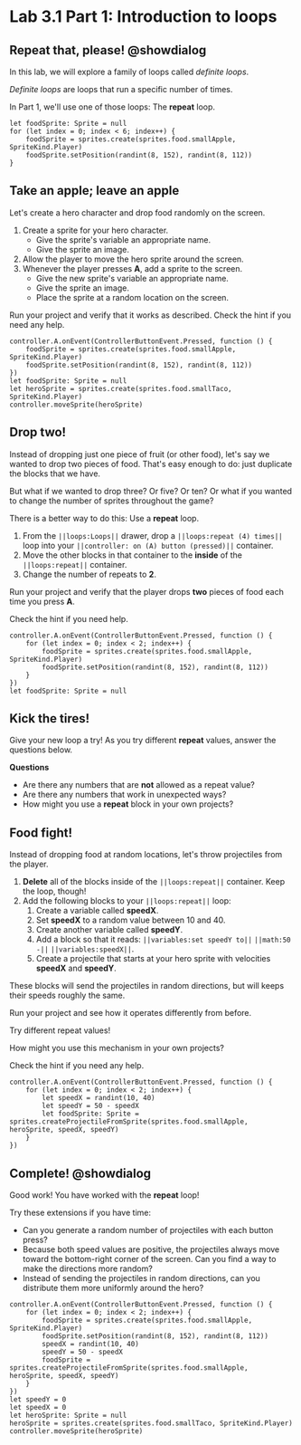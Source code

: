 # Lab 3.1 Part 1: Introduction to loops

## Repeat that, please! @showdialog

In this lab, we will explore a family of loops called *definite loops*.

*Definite loops* are loops that run a specific number of times.

In Part 1, we'll use one of those loops: The **repeat** loop.

```block
let foodSprite: Sprite = null
for (let index = 0; index < 6; index++) {
    foodSprite = sprites.create(sprites.food.smallApple, SpriteKind.Player)
    foodSprite.setPosition(randint(8, 152), randint(8, 112))
}
```

## Take an apple; leave an apple

Let's create a hero character and drop food randomly on the screen.

1.   Create a sprite for your hero character.
     -    Give the sprite's variable an appropriate name.
     -    Give the sprite an image.
1.   Allow the player to move the hero sprite around the screen.
1.   Whenever the player presses **A**, add a sprite to the screen.
     -    Give the new sprite's variable an appropriate name.
     -    Give the sprite an image.
     -    Place the sprite at a random location on the screen.

Run your project and verify that it works as described.
Check the hint if you need any help.

```blocks
controller.A.onEvent(ControllerButtonEvent.Pressed, function () {
    foodSprite = sprites.create(sprites.food.smallApple, SpriteKind.Player)
    foodSprite.setPosition(randint(8, 152), randint(8, 112))
})
let foodSprite: Sprite = null
let heroSprite = sprites.create(sprites.food.smallTaco, SpriteKind.Player)
controller.moveSprite(heroSprite)
```

## Drop two!

Instead of dropping just one piece of fruit (or other food), let's say we
wanted to drop two pieces of food. That's easy enough to do: just duplicate
the blocks that we have.

But what if we wanted to drop three? Or five?
Or ten? Or what if you wanted to change the number of sprites throughout
the game?

There is a better way to do this: Use a **repeat** loop.

1.    From the ``||loops:Loops||`` drawer, drop a
``||loops:repeat (4) times||`` loop into your
``||controller: on (A) button (pressed)||`` container.
1.    Move the other blocks in that container to the **inside** of the
``||loops:repeat||`` container.
1.    Change the number of repeats to **2**.

Run your project and verify that the player drops **two** pieces of food
each time you press **A**.

Check the hint if you need help.

```blocks
controller.A.onEvent(ControllerButtonEvent.Pressed, function () {
    for (let index = 0; index < 2; index++) {
        foodSprite = sprites.create(sprites.food.smallApple, SpriteKind.Player)
        foodSprite.setPosition(randint(8, 152), randint(8, 112))
    }
})
let foodSprite: Sprite = null
```

## Kick the tires!

Give your new loop a try! As you try different **repeat** values,
answer the questions below.

**Questions**

-    Are there any numbers that are **not** allowed as a repeat value?
-    Are there any numbers that work in unexpected ways?
-    How might you use a **repeat** block in your own projects?

## Food fight!

Instead of dropping food at random locations, let's throw projectiles
from the player.

1.   **Delete** all of the blocks inside of the ``||loops:repeat||`` container.
Keep the loop, though!
1.   Add the following blocks to your ``||loops:repeat||`` loop:
     1.    Create a variable called **speedX**.
     1.    Set **speedX** to a random value between 10 and 40.
     1.    Create another variable called **speedY**.
     1.    Add a block so that it reads:
     ``||variables:set speedY to||`` ``||math:50 -||``
     ``||variables:speedX||``.
     1.    Create a projectile that starts at your hero sprite with
     velocities **speedX** and **speedY**.

These blocks will send the projectiles in random directions, but will
keeps their speeds roughly the same.

Run your project and see how it operates differently from before.

Try different repeat values!

How might you use this mechanism in your own projects?

Check the hint if you need any help.

```block
controller.A.onEvent(ControllerButtonEvent.Pressed, function () {
    for (let index = 0; index < 2; index++) {
        let speedX = randint(10, 40)
        let speedY = 50 - speedX
        let foodSprite: Sprite = sprites.createProjectileFromSprite(sprites.food.smallApple, heroSprite, speedX, speedY)
    }
})
```

## Complete! @showdialog

Good work! You have worked with the **repeat** loop!

Try these extensions if you have time:

-    Can you generate a random number of projectiles with each button press?
-    Because both speed values are positive, the projectiles always move
toward the bottom-right corner of the screen. Can you find a way to make
the directions more random?
-    Instead of sending the projectiles in random directions, can you
distribute them more uniformly around the hero?

```ghost
controller.A.onEvent(ControllerButtonEvent.Pressed, function () {
    for (let index = 0; index < 2; index++) {
        foodSprite = sprites.create(sprites.food.smallApple, SpriteKind.Player)
        foodSprite.setPosition(randint(8, 152), randint(8, 112))
        speedX = randint(10, 40)
        speedY = 50 - speedX
        foodSprite = sprites.createProjectileFromSprite(sprites.food.smallApple, heroSprite, speedX, speedY)
    }
})
let speedY = 0
let speedX = 0
let heroSprite: Sprite = null
heroSprite = sprites.create(sprites.food.smallTaco, SpriteKind.Player)
controller.moveSprite(heroSprite)
```